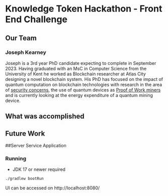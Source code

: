 # Knowledge Token Hackathon - Front End Challenge

## Our Team

### Joseph Kearney 

Joseph is a 3rd year PhD candidate expecting to complete in September 2023. Having graduated with an MsC in Computer Science from the University of Kent he worked as Blockchain researcher at Atlas City designing a novel blockchain system. His PhD has focused on the impact of quantum computation on blockchain technologies with research in the area of [security concerns](https://scholar.google.com/citations?view_op=view_citation&hl=en&user=txAlj-AAAAAJ&authuser=1&citation_for_view=txAlj-AAAAAJ:d1gkVwhDpl0C), the use of quantum devices as [Proof of Work miners](https://scholar.google.com/citations?view_op=view_citation&hl=en&user=txAlj-AAAAAJ&authuser=1&citation_for_view=txAlj-AAAAAJ:9yKSN-GCB0IC) and is currently looking at the energy expenditure of a quantum mining device.

## What was accomplished 

## Future Work

##Server Service Application
### Running
- JDK 17 or newer required
```shell
./gradlew bootRun
```
UI can be accessed on http://localhost:8080/
